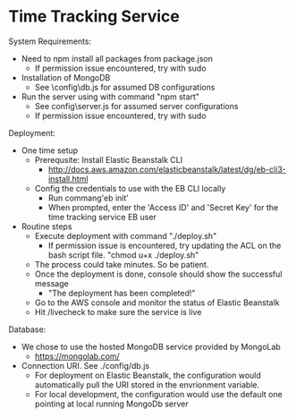 Time Tracking Service
==========================

System Requirements:

- Need to npm install all packages from package.json
    - If permission issue encountered, try with sudo
- Installation of MongoDB
    - See \config\db.js for assumed DB configurations
- Run the server using with command "npm start"
    - See config\server.js for assumed server configurations
    - If permission issue encountered, try with sudo

Deployment:

- One time setup
    - Prerequsite: Install Elastic Beanstalk CLI
        - http://docs.aws.amazon.com/elasticbeanstalk/latest/dg/eb-cli3-install.html 
    - Config the credentials to use with the EB CLI locally
        - Run commang'eb init'
        - When prompted, enter the 'Access ID' and 'Secret Key' for the time tracking service EB user
- Routine steps
    - Execute deployment with command "./deploy.sh"
        - If permission issue is encountered, try updating the ACL on the bash script file. "chmod u+x ./deploy.sh"
    - The process could take minutes. So be patient.
    - Once the deployment is done, console should show the successful message
        - "The deployment has been completed!"
    - Go to the AWS console and monitor the status of Elastic Beanstalk
    - Hit /livecheck to make sure the service is live

Database:

- We chose to use the hosted MongoDB service provided by MongoLab
    - https://mongolab.com/
- Connection URI. See ./config/db.js
    - For deployment on Elastic Beanstalk, the configuration would automatically pull the URI stored in the envrionment variable.
    - For local development, the configuration would use the default one pointing at local running MongoDb server
